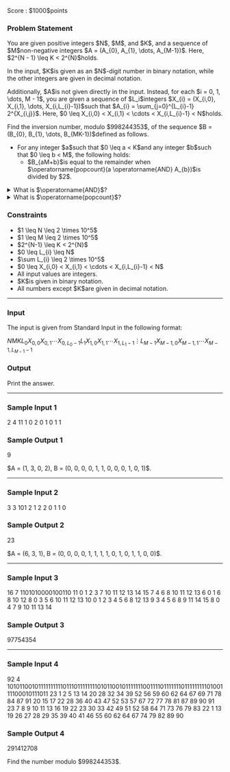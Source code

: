 
<div>

<span>

<span>

<p>
Score : $1000$points
</p>

<div>

<section>

### **Problem Statement**

<p>
You are given positive integers $N$, $M$, and $K$, and a sequence of $M$non-negative integers $A = (A_{0}, A_{1}, \dots, A_{M-1})$. Here, $2^{N - 1} \leq K < 2^{N}$holds.
</p>

<p>
In the input, $K$is given as an $N$-digit number in binary notation, while the other integers are given in decimal notation.
</p>

<p>
Additionally, $A$is not given directly in the input. Instead, for each $i = 0, 1, \dots, M - 1$, you are given a sequence of $L_i$integers $X_{i} = (X_{i,0}, X_{i,1}, \dots, X_{i,L_{i}-1})$such that $A_{i} = \sum_{j=0}^{L_{i}-1} 2^{X_{i,j}}$. Here, $0 \leq X_{i,0} < X_{i,1} < \cdots < X_{i,L_{i}-1} < N$holds.
</p>

<p>
Find the inversion number, modulo $998244353$, of the sequence $B = (B_{0}, B_{1}, \dots, B_{MK-1})$defined as follows.
</p>

<ul>

<li>
For any integer $a$such that $0 \leq a < K$and any integer $b$such that $0 \leq b < M$, the following holds:
<ul>

<li>
$B_{aM+b}$is equal to the remainder when $\operatorname{popcount}(a \operatorname{AND} A_{b})$is divided by $2$.
</li>

</ul>

</li>

</ul>

<details>

<summary>
What is $\operatorname{AND}$?
</summary>

<p>
The bitwise $\operatorname{AND}$of integers $A$and $B$, denoted as $A \operatorname{AND} B$, is defined as follows:
</p>

<ul>

<li>
In the binary representation of $A \operatorname{AND} B$, the digit at the $2^k$($k \geq 0$) place is $1$if and only if the digits at the $2^k$place in the binary representations of both $A$and $B$are $1$; otherwise, it is $0$.
</li>

</ul>

<p>
For example, $3 \operatorname{AND} 5 = 1$(in binary: $011 \operatorname{AND} 101 = 001$). 
Generally, the bitwise $\operatorname{AND}$of $k$integers $p_1, p_2, p_3, \dots, p_k$is defined as $(\dots ((p_1 \operatorname{AND} p_2) \operatorname{AND} p_3) \operatorname{AND} \dots \operatorname{AND} p_k)$, and it can be proved that this is independent of the order of $p_1, p_2, p_3, \dots, p_k$.
</p>

</details>

<details>

<summary>
What is $\operatorname{popcount}$?
</summary>

<p>
For a non-negative integer $x$, $\operatorname{popcount}(x)$is the number of $1$s in the binary representation of $x$. More precisely, for a non-negative integer $x$such that $\displaystyle x = \sum_{i=0}^{\infty} b_i 2^i\ (b_i \in {0, 1})$, it holds that $\displaystyle \operatorname{popcount}(x) = \sum_{i=0}^{\infty} b_i$.
For example, $13$is `1101`in binary, so $\operatorname{popcount}(13) = 3$.
</p>

</details>

</section>

</div>

<div>

<section>

### **Constraints**

<ul>

<li>
$1 \leq N \leq 2 \times 10^5$
</li>

<li>
$1 \leq M \leq 2 \times 10^5$
</li>

<li>
$2^{N-1} \leq K < 2^{N}$
</li>

<li>
$0 \leq L_{i} \leq N$
</li>

<li>
$\sum L_{i} \leq 2 \times 10^5$
</li>

<li>
$0 \leq X_{i,0} < X_{i,1} < \cdots < X_{i,L_{i}-1} < N$
</li>

<li>
All input values are integers.
</li>

<li>
$K$is given in binary notation.
</li>

<li>
All numbers except $K$are given in decimal notation.
</li>

</ul>

</section>

</div>

---

<div>

<div>

<section>

### **Input**

<p>
The input is given from Standard Input in the following format:
</p>

<div>

$N$$M$$K$$L_{0}$$X_{0,0}$$X_{0,1}$$\cdots$$X_{0,L_{0}-1}$$L_{1}$$X_{1,0}$$X_{1,1}$$\cdots$$X_{1,L_{1}-1}$$\vdots$$L_{M-1}$$X_{M-1,0}$$X_{M-1,1}$$\cdots$$X_{M-1,L_{M-1}-1}$
</div>

</section>

</div>

<div>

<section>

### **Output**

<p>
Print the answer.
</p>

</section>

</div>

</div>

---

<div>

<section>

### **Sample Input 1**

<div>

2 4
11
1 0
2 0 1
0
1 1

</div>

</section>

</div>

<div>

<section>

### **Sample Output 1**

<div>

9

</div>

<p>
$A = (1, 3, 0, 2), B = (0, 0, 0, 0, 1, 1, 0, 0, 0, 1, 0, 1)$.
</p>

</section>

</div>

---

<div>

<section>

### **Sample Input 2**

<div>

3 3
101
2 1 2
2 0 1
1 0

</div>

</section>

</div>

<div>

<section>

### **Sample Output 2**

<div>

23

</div>

<p>
$A = (6, 3, 1), B = (0, 0, 0, 0, 1, 1, 1, 1, 0, 1, 0, 1, 1, 0, 0)$.
</p>

</section>

</div>

---

<div>

<section>

### **Sample Input 3**

<div>

16 7
1101010000100110
11 0 1 2 3 7 10 11 12 13 14 15
7 4 6 8 10 11 12 13
6 0 1 6 8 10 12
8 0 3 5 6 10 11 12 13
10 0 1 2 3 4 5 6 8 12 13
9 3 4 5 6 8 9 11 14 15
8 0 4 7 9 10 11 13 14

</div>

</section>

</div>

<div>

<section>

### **Sample Output 3**

<div>

97754354

</div>

</section>

</div>

---

<div>

<section>

### **Sample Input 4**

<div>

92 4
10101100101111111111011101111111101011001011111110011110111111101111111110100111100010111011
23 1 2 5 13 14 20 28 32 34 39 52 56 59 60 62 64 67 69 71 78 84 87 91
20 15 17 22 28 36 40 43 47 52 53 57 67 72 77 78 81 87 89 90 91
23 7 8 9 10 11 13 16 19 22 23 30 33 42 49 51 52 58 64 71 73 76 79 83
22 1 13 19 26 27 28 29 35 39 40 41 46 55 60 62 64 67 74 79 82 89 90

</div>

</section>

</div>

<div>

<section>

### **Sample Output 4**

<div>

291412708

</div>

<p>
Find the number modulo $998244353$.
</p>

</section>

</div>

</span>

</span>

</div>
